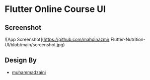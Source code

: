 # Flutter Online Course UI




## Screenshot

![App Screenshot](https://github.com/mahdinazmi/ Flutter-Nutrition-UI/blob/main/screenshot.jpg)


## Design By

- [muhammadzaini](https://dribbble.com/muhammadzaini)
